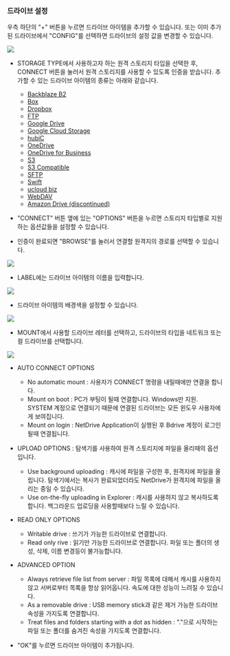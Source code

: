 ### 드라이브 설정

우측 하단의 "+" 버튼을 누르면 드라이브 아이템을 추가할 수 있습니다. 또는 이미 추가된 드라이브에서 "CONFIG"를 선택하면 드라이브의 설정 값을 변경할 수 있습니다.

<img class="markdown" src="https://doc.bdrive.com/images/add_configure_drive_1.jpg">

- STORAGE TYPE에서 사용하고자 하는 원격 스토리지 타입을 선택한 후, CONNECT 버튼을 눌러서 원격 스토리지를 사용할 수 있도록 인증을 받습니다.
  추가할 수 있는 드라이브 아이템의 종류는 아래와 같습니다.

  - [Backblaze B2](/support/?type=documents&path=netdrive_manual/add-configure-drive&page=backblaze-b2-config)
  - [Box](/support/?type=documents&path=netdrive_manual/add-configure-drive&page=box-config)
  - [Dropbox](/support/?type=documents&path=netdrive_manual/add-configure-drive&page=dropbox-config)
  - [FTP](/support/?type=documents&path=netdrive_manual/add-configure-drive&page=ftp-config)
  - [Google Drive](/support/?type=documents&path=netdrive_manual/add-configure-drive&page=google-drive-config)
  - [Google Cloud Storage](/support/?type=documents&path=netdrive_manual/add-configure-drive&page=google-cloud-storage-config)
  - [hubiC](/support/?type=documents&path=netdrive_manual/add-configure-drive&page=hubic-config)
  - [OneDrive](/support/?type=documents&path=netdrive_manual/add-configure-drive&page=onedrive-config)
  - [OneDrive for Business](/support/?type=documents&path=netdrive_manual/add-configure-drive&page=onedrive-for-business-config)
  - [S3](/support/?type=documents&path=netdrive_manual/add-configure-drive&page=s3-config)
  - [S3 Compatible](/support/?type=documents&path=netdrive_manual/add-configure-drive&page=s3-comp-config)
  - [SFTP](/support/?type=documents&path=netdrive_manual/add-configure-drive&page=sftp-config)
  - [Swift](/support/?type=documents&path=netdrive_manual/add-configure-drive&page=swift-config)
  - [ucloud biz](/support/?type=documents&path=netdrive_manual/add-configure-drive&page=ucloud-biz-config)
  - [WebDAV](/support/?type=documents&path=netdrive_manual/add-configure-drive&page=webdav-config)
  - [Amazon Drive (discontinued)](/support/?type=documents&path=netdrive_manual/add-configure-drive&page=amazon-drive-config)

- "CONNECT" 버튼 옆에 있는 "OPTIONS" 버튼을 누르면 스토리지 타입별로 지원하는 옵션값들을 설정할 수 있습니다.

- 인증이 완료되면 "BROWSE"를 눌러서 연결할 원격지의 경로를 선택할 수 있습니다.

<img class="markdown" src="https://doc.bdrive.com/images/add_configure_drive_2.jpg">

- LABEL에는 드라이브 아이템의 이름을 입력합니다.

<img class="markdown" src="https://doc.bdrive.com/images/add_configure_drive_3.jpg">

- 드라이브 아이템의 배경색을 설정할 수 있습니다.

<img class="markdown" src="https://doc.bdrive.com/images/add_configure_drive_4.png">

- MOUNT에서 사용할 드라이브 레터를 선택하고, 드라이브의 타입을 네트워크 또는 컬 드라이브를 선택합니다.

<img class="markdown" src="https://doc.bdrive.com/images/add_configure_drive_5.jpg">

- AUTO CONNECT OPTIONS

  - No automatic mount : 사용자가 CONNECT 명령을 내릴때에만 연결을 합니다.
  - Mount on boot : PC가 부팅이 될때 연결합니다. Windows만 지원. SYSTEM 계정으로 연결되기 때문에 연결된 드라이브는 모든 윈도우 사용자에게 보여집니다.
  - Mount on login : NetDrive Application이 실행된 후 Bdrive 계정이 로그인 될때 연결됩니다.

- UPLOAD OPTIONS : 탐색기를 사용하여 원격 스토리지에 파일을 올리때의 옵션입니다.

  - Use background uploading : 캐시에 파일을 구성한 후, 원격지에 파일을 올립니다. 탐색기에서는 복사가 완료되었더라도 NetDrive가 원격지에 파일을 올리는 중일 수 있습니다.
  - Use on-the-fly uploading in Explorer : 캐시를 사용하지 않고 복사하도록 합니다. 백그라운드 업로딩을 사용할때보다 느릴 수 있습니다.

- READ ONLY OPTIONS

  - Writable drive : 쓰기가 가능한 드라이브로 연결합니다.
  - Read only rive : 읽기만 가능한 드라이브로 연결합니다. 파일 또는 폴더의 생성, 삭제, 이름 변경등이 불가능합니다.

- ADVANCED OPTION

  - Always retrieve file list from server : 파일 목록에 대해서 캐시를 사용하지 않고 서버로부터 목록을 항상 읽어옵니다. 속도에 대한 성능이 느려질 수 있습니다.
  - As a removable drive : USB memory stick과 같은 제거 가능한 드라이브 속성을 가지도록 연결합니다.
  - Treat files and folders starting with a dot as hidden : "."으로 시작하는 파일 또는 폴더를 숨겨진 속성을 가지도록 연결합니다.

- "OK"를 누르면 드라이브 아이템이 추가됩니다.
